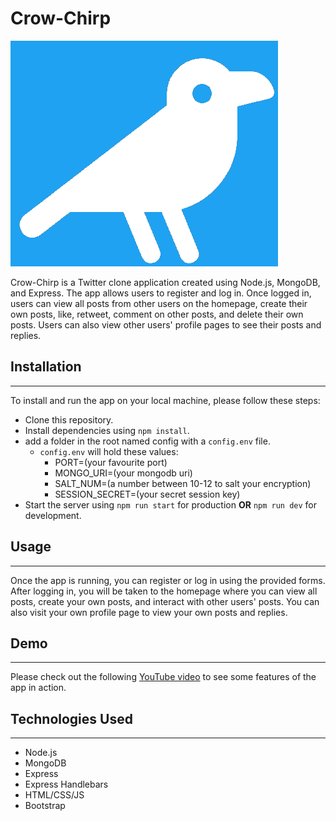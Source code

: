 # Crow-Chirp

![logo](public/images/logo.png)

Crow-Chirp is a Twitter clone application created using Node.js, MongoDB, and Express. The app allows users to register and log in. Once logged in, users can view all posts from other users on the homepage, create their own posts, like, retweet, comment on other posts, and delete their own posts. Users can also view other users' profile pages to see their posts and replies.

## Installation

---

To install and run the app on your local machine, please follow these steps:

- Clone this repository.
- Install dependencies using ``npm install``.
- add a folder in the root named config with a ``config.env`` file.
  - ``config.env`` will hold these values:
    - PORT=(your favourite port)
    - MONGO_URI=(your mongodb uri)
    - SALT_NUM=(a number between 10-12 to salt your encryption)
    - SESSION_SECRET=(your secret session key)
- Start the server using ``npm run start`` for production **OR** ``npm run dev`` for development.

## Usage

---

Once the app is running, you can register or log in using the provided forms. After logging in, you will be taken to the homepage where you can view all posts, create your own posts, and interact with other users' posts. You can also visit your own profile page to view your own posts and replies.

## Demo

---

Please check out the following [YouTube video](https://www.youtube.com/watch?v=hQir822mva8) to see some features of the app in action.

## Technologies Used

---

- Node.js
- MongoDB
- Express
- Express Handlebars
- HTML/CSS/JS
- Bootstrap
